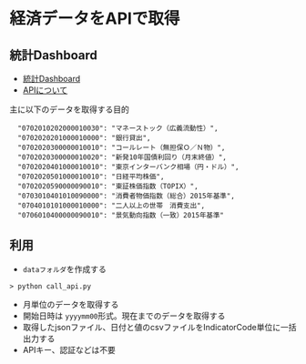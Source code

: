 # 経済データをAPIで取得

## 統計Dashboard

- [統計Dashboard](https://dashboard.e-stat.go.jp/)
- [APIについて](https://dashboard.e-stat.go.jp/static/api)

主に以下のデータを取得する目的
```
  "0702010202000010030": "マネーストック（広義流動性）",
  "0702020201000010000": "銀行貸出",
  "0702020300000010010": "コールレート（無担保Ｏ／Ｎ物）",
  "0702020300000010020": "新発10年国債利回り（月末終値）",
  "0702020401000010010": "東京インターバンク相場（円・ドル）",
  "0702020501000010010": "日経平均株価",
  "0702020590000090010": "東証株価指数（TOPIX）",
  "0703010401010090000": "消費者物価指数（総合）2015年基準",
  "0704010101000010000": "二人以上の世帯　消費支出",
  "0706010400000090010": "景気動向指数（一致）2015年基準"
```

## 利用

- ``dataフォルダ``を作成する
```
> python call_api.py
```
- 月単位のデータを取得する
- 開始日時は ``yyyymm00``形式。現在までのデータを取得する
- 取得したjsonファイル、日付と値のcsvファイルをIndicatorCode単位に一括出力する
- APIキー、認証などは不要
